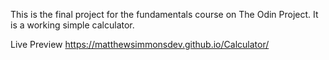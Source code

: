 This is the final project for the fundamentals course on The Odin Project. It is a working simple calculator.

Live Preview https://matthewsimmonsdev.github.io/Calculator/
